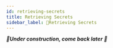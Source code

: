 ```yaml
---
id: retrieving-secrets
title: Retrieving Secrets
sidebar_label: 🚧Retrieving Secrets
---
```


_**🚧Under construction, come back later 🚧**_

<!--
- some content
- easy to swap implementation without changing your code
- Show how one can inject secret into .register()
-->

